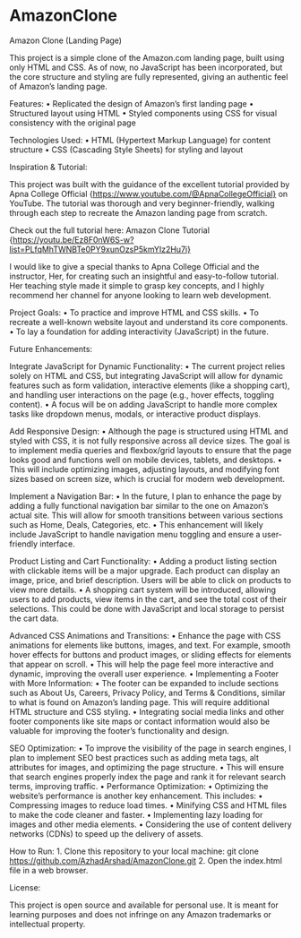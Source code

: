 # AmazonClone
Amazon Clone (Landing Page)

This project is a simple clone of the Amazon.com landing page, built using only HTML and CSS. As of now, no JavaScript has been incorporated, but the core structure and styling are fully represented, giving an authentic feel of Amazon’s landing page.

Features:
	•	Replicated the design of Amazon’s first landing page
	•	Structured layout using HTML
	•	Styled components using CSS for visual consistency with the original page

Technologies Used:
	•	HTML (Hypertext Markup Language) for content structure
	•	CSS (Cascading Style Sheets) for styling and layout

Inspiration & Tutorial:

This project was built with the guidance of the excellent tutorial provided by Apna College Official {https://www.youtube.com/@ApnaCollegeOfficial} on YouTube. The tutorial was thorough and very beginner-friendly, walking through each step to recreate the Amazon landing page from scratch.

Check out the full tutorial here: Amazon Clone Tutorial {https://youtu.be/Ez8F0nW6S-w?list=PLfqMhTWNBTe0PY9xunOzsP5kmYIz2Hu7i}

I would like to give a special thanks to Apna College Official and the instructor, Her, for creating such an insightful and easy-to-follow tutorial. Her teaching style made it simple to grasp key concepts, and I highly recommend her channel for anyone looking to learn web development.

Project Goals:
	•	To practice and improve HTML and CSS skills.
	•	To recreate a well-known website layout and understand its core components.
	•	To lay a foundation for adding interactivity (JavaScript) in the future.

Future Enhancements:

Integrate JavaScript for Dynamic Functionality:
	•	The current project relies solely on HTML and CSS, but integrating JavaScript will allow for dynamic features such as form validation, interactive elements (like a shopping cart), and handling user interactions on the page (e.g., hover effects, toggling content).
	•	A focus will be on adding JavaScript to handle more complex tasks like dropdown menus, modals, or interactive product displays.
 
Add Responsive Design:
	•	Although the page is structured using HTML and styled with CSS, it is not fully responsive across all device sizes. The goal is to implement media queries and flexbox/grid layouts to ensure that the page looks good and functions well on mobile devices, tablets, and desktops.
	•	This will include optimizing images, adjusting layouts, and modifying font sizes based on screen size, which is crucial for modern web development.

Implement a Navigation Bar:
	•	In the future, I plan to enhance the page by adding a fully functional navigation bar similar to the one on Amazon’s actual site. This will allow for smooth transitions between various sections such as Home, Deals, Categories, etc.
	•	This enhancement will likely include JavaScript to handle navigation menu toggling and ensure a user-friendly interface.

Product Listing and Cart Functionality:
	•	Adding a product listing section with clickable items will be a major upgrade. Each product can display an image, price, and brief description. Users will be able to click on products to view more details.
	•	A shopping cart system will be introduced, allowing users to add products, view items in the cart, and see the total cost of their selections. This could be done with JavaScript and local storage to persist the cart data.

Advanced CSS Animations and Transitions:
	•	Enhance the page with CSS animations for elements like buttons, images, and text. For example, smooth hover effects for buttons and product images, or sliding effects for elements that appear on scroll.
	•	This will help the page feel more interactive and dynamic, improving the overall user experience.
	•	Implementing a Footer with More Information:
	•	The footer can be expanded to include sections such as About Us, Careers, Privacy Policy, and Terms & Conditions, similar to what is found on Amazon’s landing page. This will require additional HTML structure and CSS styling.
	•	Integrating social media links and other footer components like site maps or contact information would also be valuable for improving the footer’s functionality and design.

SEO Optimization:
	•	To improve the visibility of the page in search engines, I plan to implement SEO best practices such as adding meta tags, alt attributes for images, and optimizing the page structure.
	•	This will ensure that search engines properly index the page and rank it for relevant search terms, improving traffic.
	•	Performance Optimization:
	•	Optimizing the website’s performance is another key enhancement. This includes:
	•	Compressing images to reduce load times.
	•	Minifying CSS and HTML files to make the code cleaner and faster.
	•	Implementing lazy loading for images and other media elements.
	•	Considering the use of content delivery networks (CDNs) to speed up the delivery of assets.
 
How to Run:
	1.	Clone this repository to your local machine:
 git clone https://github.com/AzhadArshad/AmazonClone.git
 	2.	Open the index.html file in a web browser.

License:

This project is open source and available for personal use. It is meant for learning purposes and does not infringe on any Amazon trademarks or intellectual property.
